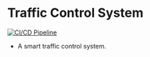 # Traffic Control System

[![CI/CD Pipeline](https://github.com/NinePiece2/Traffic-Control-System/actions/workflows/docker.yml/badge.svg)](https://github.com/NinePiece2/Traffic-Control-System/actions/workflows/docker.yml)

- A smart traffic control system.
